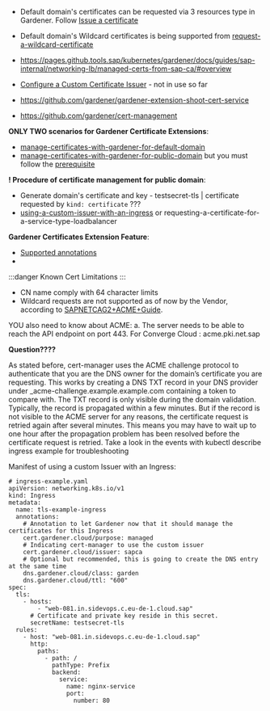 
- Default domain's certificates can be requested via 3 resources type in Gardener. Follow [Issue a certificate](https://gardener.cloud/docs/extensions/others/gardener-extension-shoot-cert-service/request_default_domain_cert/#issue-a-certificate)
- Default domain's Wildcard certificates is being supported from [request-a-wildcard-certificate](https://gardener.cloud/docs/extensions/others/gardener-extension-shoot-cert-service/request_default_domain_cert/#request-a-wildcard-certificate)


- https://pages.github.tools.sap/kubernetes/gardener/docs/guides/sap-internal/networking-lb/managed-certs-from-sap-ca/#overview
- [Configure a Custom Certificate Issuer](https://pages.github.tools.sap/kubernetes/gardener/docs/guides/sap-internal/networking-lb/managed-certs-from-sap-ca/#configure-a-custom-certificate-issuer)  - not in use so far
- https://github.com/gardener/gardener-extension-shoot-cert-service
- https://github.com/gardener/cert-management

__ONLY TWO scenarios for Gardener Certificate Extensions__:
- [manage-certificates-with-gardener-for-default-domain](https://gardener.cloud/docs/guides/networking/certificate-extension-default-domain/#manage-certificates-with-gardener-for-default-domain)
- [manage-certificates-with-gardener-for-public-domain](https://pages.github.tools.sap/kubernetes/gardener/docs/guides/networking/certificate-extension/#manage-certificates-with-gardener-for-public-domain) but you must follow the [prerequisite](https://pages.github.tools.sap/kubernetes/gardener/docs/guides/sap-internal/networking-lb/managed-certs-from-sap-ca/#prerequisites)

__! Procedure of certificate management for public domain__:
- Generate domain's certificate and key - testsecret-tls | certificate requested by `kind: certificate` ???
- [using-a-custom-issuer-with-an-ingress](https://pages.github.tools.sap/kubernetes/gardener/docs/guides/sap-internal/networking-lb/managed-certs-from-sap-ca/#using-a-custom-issuer-with-an-ingress) or requesting-a-certificate-for-a-service-type-loadbalancer


__Gardener Certificates Extension Feature__:
- [Supported annotations](https://pages.github.tools.sap/kubernetes/gardener/docs/guides/networking/certificate-extension/#supported-attributes)
- 

:::danger Known Cert Limitations
:::
- CN name comply with 64 character limits 
- Wildcard requests are not supported as of now by the Vendor, according to [SAPNETCAG2+ACME+Guide](https://wiki.one.int.sap/wiki/display/PKI/SAPNETCAG2+ACME+Guide). 



YOU also need to know about ACME:
a. The server needs to be able to reach the API endpoint on port 443. For Converge Cloud : acme.pki.net.sap

__Question????__

As stated before, cert-manager uses the ACME challenge protocol to authenticate that you are the DNS owner for the domain’s certificate you are requesting. This works by creating a DNS TXT record in your DNS provider under _acme-challenge.example.example.com containing a token to compare with. The TXT record is only visible during the domain validation. Typically, the record is propagated within a few minutes. But if the record is not visible to the ACME server for any reasons, the certificate request is retried again after several minutes. This means you may have to wait up to one hour after the propagation problem has been resolved before the certificate request is retried. Take a look in the events with kubectl describe ingress example for troubleshooting


Manifest of using a custom Issuer with an Ingress:
```
# ingress-example.yaml
apiVersion: networking.k8s.io/v1
kind: Ingress
metadata:
  name: tls-example-ingress
  annotations:
    # Annotation to let Gardener now that it should manage the certificates for this Ingress
    cert.gardener.cloud/purpose: managed
    # Indicating cert-manager to use the custom issuer
    cert.gardener.cloud/issuer: sapca
    # Optional but recommended, this is going to create the DNS entry at the same time
    dns.gardener.cloud/class: garden
    dns.gardener.cloud/ttl: "600"
spec:
  tls:
    - hosts:
        - "web-081.in.sidevops.c.eu-de-1.cloud.sap"
      # Certificate and private key reside in this secret.
      secretName: testsecret-tls
  rules:
    - host: "web-081.in.sidevops.c.eu-de-1.cloud.sap"
      http:
        paths:
          - path: /
            pathType: Prefix
            backend:
              service:
                name: nginx-service
                port:
                  number: 80

```